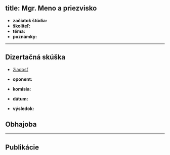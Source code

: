 title: Mgr. Meno a priezvisko
---

* **začiatok štúdia:**    
* **školiteľ:**    
* **téma:**    
* **poznámky:**



---


## Dizertačná skúška

* [žiadosť](DS_dsziadost.pdf)   

* **oponent:**     
* **komisia:**    
* **dátum:**    
* **výsledok:**    




## Obhajoba



---


## Publikácie




